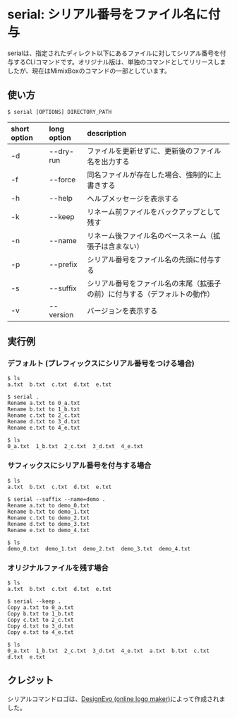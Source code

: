 # serial: シリアル番号をファイル名に付与
serialは、指定されたディレクト以下にあるファイルに対してシリアル番号を付与するCLIコマンドです。オリジナル版は、単独のコマンドとしてリリースしましたが、現在はMimixBoxのコマンドの一部としています。

## 使い方
```Usage
$ serial [OPTIONS] DIRECTORY_PATH
```

| short option | long option | description |
|:------|:-----|:------|
| -d    | --dry-run    | ファイルを更新せずに、更新後のファイル名を出力する　|
| -f   | --force    | 同名ファイルが存在した場合、強制的に上書きする　   |
| -h   | --help    | ヘルプメッセージを表示する　 |
| -k   | --keep    | リネーム前ファイルをバックアップとして残す |
| -n | --name   | リネーム後ファイル名のベースネーム（拡張子は含まない）   |
| -p | --prefix   | シリアル番号をファイル名の先頭に付与する  |
| -s | --suffix  |  シリアル番号をファイル名の末尾（拡張子の前）に付与する（デフォルトの動作） |
| -v | --version  | バージョンを表示する|

## 実行例
### デフォルト (プレフィックスにシリアル番号をつける場合)
```
$ ls
a.txt  b.txt  c.txt  d.txt  e.txt

$ serial .
Rename a.txt to 0_a.txt
Rename b.txt to 1_b.txt
Rename c.txt to 2_c.txt
Rename d.txt to 3_d.txt
Rename e.txt to 4_e.txt

$ ls
0_a.txt  1_b.txt  2_c.txt  3_d.txt  4_e.txt
```

### サフィックスにシリアル番号を付与する場合
```
$ ls
a.txt  b.txt  c.txt  d.txt  e.txt

$ serial --suffix --name=demo .
Rename a.txt to demo_0.txt
Rename b.txt to demo_1.txt
Rename c.txt to demo_2.txt
Rename d.txt to demo_3.txt
Rename e.txt to demo_4.txt

$ ls
demo_0.txt  demo_1.txt  demo_2.txt  demo_3.txt  demo_4.txt
```

### オリジナルファイルを残す場合
```
$ ls
a.txt  b.txt  c.txt  d.txt  e.txt

$ serial --keep .
Copy a.txt to 0_a.txt
Copy b.txt to 1_b.txt
Copy c.txt to 2_c.txt
Copy d.txt to 3_d.txt
Copy e.txt to 4_e.txt

$ ls
0_a.txt  1_b.txt  2_c.txt  3_d.txt  4_e.txt  a.txt  b.txt  c.txt  d.txt  e.txt
```

## クレジット
シリアルコマンドロゴは、[DesignEvo (online logo maker)](https://www.designevo.com/)によって作成されました。